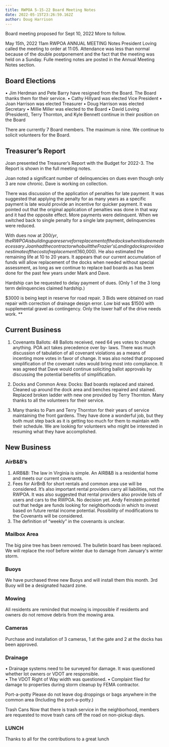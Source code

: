 ```yaml
---
title: RWPOA 5-15-22 Board Meeting Notes
date: 2022-05-15T23:26:59.162Z
author: Doug Harrison
---
```


Board meeting proposed for Sept 10, 2022 More to follow.

May 15th, 2022 11am
RWPOA ANNUAL MEETING
Notes
President Loving called the meeting to order at 11:05. Attendance was less than normal because of the double postponement and the fact that the meeting was held on a Sunday. Fulle meeting notes are posted in the Annual Meeting Notes section.

## Board Elections

• Jim Herdman and Pete Barry have resigned from the Board. The Board thanks them for their service.
• Cathy Hillyard was elected Vice President
• Joan Harrison was elected Treasurer
• Doug Harrison was elected Secretary
• Millie Miller was elected to the Board
• David Loving (President), Terry Thornton, and Kyle Bennett continue in their position on the Board

There are currently 7 Board members. The maximum is nine. We continue to solicit volunteers for the Board.

## Treasurer’s Report

Joan presented the Treasurer’s Report with the Budget for 2022-3. The Report is shown in the full meeting notes.

Joan noted a significant number of delinquencies on dues even though only 3 are now chronic. Dave is working on collection.

There was discussion of the application of penalties for late payment. It was suggested that applying the penalty for as many years as a specific payment is late would provide an incentive for quicker payment. It was pointed out that the original application of penalties was done in that way and it had the opposite effect. More payments were delinquent. When we switched back to single penalty for a single late payment, delinquencies were reduced.

With dues now at $200/yr, the RWPOA is building up a reserve for replacement of the docks when it is deemed necessary. Joan had the contractor who built the Frazier’s Landing docks provide an estimate of the cost of replacement ($160,000). He also estimated the remaining life at 10 to 20 years. It appears that our current accumulation of funds will allow replacement of the docks when needed without special assessment, as long as we continue to replace bad boards as has been done for the past few years under Mark and Dave.

Hardship can be requested to delay payment of dues. (Only 1 of the 3 long term delinquencies claimed hardship.)

$3000 is being kept in reserve for road repair. 3 Bids were obtained on road repair with correction of drainage design error. Low bid was $1500 with supplemental gravel as contingency. Only the lower half of the drive needs work.
\*\*

## Current Business

1. Covenants Ballots: 48 Ballots received, need 64 yes votes to change anything. POA act takes precedence over by- laws. There was much discussion of tabulation of all covenant violations as a means of incenting more votes in favor of change. It was also noted that proposed simplification of the covenant rules would bring most into compliance. It was agreed that Dave would continue soliciting ballot approvals by discussing the potential benefits of simplification.

2. Docks and Common Area: Docks: Bad boards replaced and stained. Cleaned up around the dock area and benches repaired and stained. Replaced broken ladder with new one provided by Terry Thornton. Many thanks to all the volunteers for their service.

3. Many thanks to Pam and Terry Thornton for their years of service maintaining the front gardens. They have done a wonderful job, but they both must step back as it is getting too much for them to maintain with their schedule. We are looking for volunteers who might be interested in resuming what they have accomplished.

## New Business

### AirB&B’s

1. AIRB&B: The law in Virginia is simple. An AIRB&B is a residential home and meets our current covenants.
2. Fees for AirBnB for short rentals and common area use will be considered. It’s also important rental providers carry all liabilities, not the RWPOA. It was also suggested that rental providers also provide lists of users and cars to the RWPOA. No decision yet. Andy Feinstein pointed out that hedge are funds looking for neighborhoods in which to invest based on future rental income potential. Possibility of modifications to the Covenants will be considered.
3. The definition of “weekly” in the covenants is unclear.  


### Mailbox Area

The big pine tree has been removed. The bulletin board has been replaced. We will replace the roof before winter due to damage from January's winter storm.

### Buoys

We have purchased three new Buoys and will install them this month. 3rd Buoy will be a designated hazard zone.

### Mowing

All residents are reminded that mowing is impossible if residents and owners do not remove debris from the mowing area.

### Cameras

Purchase and installation of 3 cameras, 1 at the gate and 2 at the docks has been approved.

### Drainage

• Drainage systems need to be surveyed for damage. It was questioned whether lot owners or VDOT are responsible.  
• The VDOT Right of Way width was questioned.
• Complaint filed for damage to properties during storm cleanup by FEMA contractor.

Port-a-potty
Please do not leave dog droppings or bags anywhere in the common area (Including the port-a-potty.)

Trash Cans
Now that there is trash service in the neighborhood, members are requested to move trash cans off the road on non-pickup days.

### LUNCH

Thanks to all for the contributions to a great lunch

